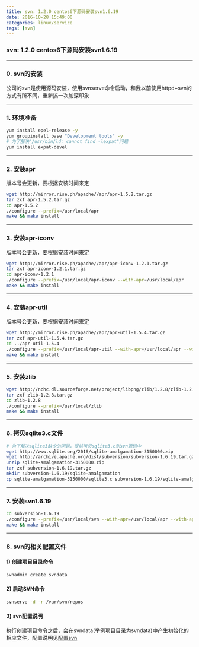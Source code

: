 ```yaml
---
title: svn: 1.2.0 centos6下源码安装svn1.6.19
date: 2016-10-28 15:49:00
categories: linux/service
tags: [svn]
---
```

### svn: 1.2.0 centos6下源码安装svn1.6.19

---

### 0. svn的安装
公司的svn是使用源码安装，使用svnserve命令启动，和我以前使用httpd+svn的方式有所不同，重新搞一次加深印象

---

### 1. 环境准备
``` bash
yum install epel-release -y
yum groupinstall base "Development tools" -y
# 为了解决"/usr/bin/ld: cannot find -lexpat"问题
yum install expat-devel
```

---

### 2. 安装apr
版本号会更新，要根据安装时间来定
``` bash
wget http://mirror.rise.ph/apache//apr/apr-1.5.2.tar.gz
tar zxf apr-1.5.2.tar.gz
cd apr-1.5.2
./configure --prefix=/usr/local/apr
make && make install
```

---

### 3. 安装apr-iconv
版本号会更新，要根据安装时间来定
``` bash
wget http://mirror.rise.ph/apache//apr/apr-iconv-1.2.1.tar.gz
tar zxf apr-iconv-1.2.1.tar.gz
cd apr-iconv-1.2.1
./configure --prefix=/usr/local/apr-iconv --with-apr=/usr/local/apr
make && make install
```

---

### 4. 安装apr-util
版本号会更新，要根据安装时间来定
``` bash
wget http://mirror.rise.ph/apache//apr/apr-util-1.5.4.tar.gz
tar zxf apr-util-1.5.4.tar.gz
cd ../apr-util-1.5.4
./configure --prefix=/usr/local/apr-util --with-apr=/usr/local/apr --with-apr-iconv=/usr/local/apr-iconv/bin/apriconv
make && make install
```

---

### 5. 安装zlib
``` bash
wget http://nchc.dl.sourceforge.net/project/libpng/zlib/1.2.8/zlib-1.2.8.tar.gz
tar zxf zlib-1.2.8.tar.gz
cd zlib-1.2.8
./configure --prefix=/usr/local/zlib
make && make install
```

---

### 6. 拷贝sqlite3.c文件
``` bash
# 为了解决sqlite3缺少的问题，提前拷贝sqlite3.c到svn源码中
wget http://www.sqlite.org/2016/sqlite-amalgamation-3150000.zip
wget http://archive.apache.org/dist/subversion/subversion-1.6.19.tar.gz
unzip sqlite-amalgamation-3150000.zip
tar zxf subversion-1.6.19.tar.gz
mkdir subversion-1.6.19/sqlite-amalgamation
cp sqlite-amalgamation-3150000/sqlite3.c subversion-1.6.19/sqlite-amalgamation
```

---

### 7. 安装svn1.6.19
``` bash
cd subversion-1.6.19
./configure --prefix=/usr/local/svn --with-apr=/usr/local/apr --with-apr-util=/usr/local/apr-util --with-zlib=/usr/local/zlib
make && make install
```

---

### 8. svn的相关配置文件
#### 1) 创建项目目录命令
``` bash
svnadmin create svndata
```

#### 2) 启动SVN命令
``` bash
svnserve -d -r /var/svn/repos
```

#### 3) svn配置说明
执行创建项目命令之后，会在svndata(举例项目目录为svndata)中产生初始化的相应文件，配置说明见[配置svn](http://linux.xiao5tech.com/linux/service/svn_1.3.0_configuration_basic.html)
